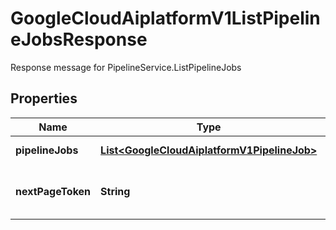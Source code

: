 

# GoogleCloudAiplatformV1ListPipelineJobsResponse

Response message for PipelineService.ListPipelineJobs

## Properties

| Name | Type | Description | Notes |
|------------ | ------------- | ------------- | -------------|
|**pipelineJobs** | [**List&lt;GoogleCloudAiplatformV1PipelineJob&gt;**](GoogleCloudAiplatformV1PipelineJob.md) | List of PipelineJobs in the requested page. |  [optional] |
|**nextPageToken** | **String** | A token to retrieve the next page of results. Pass to ListPipelineJobsRequest.page_token to obtain that page. |  [optional] |



